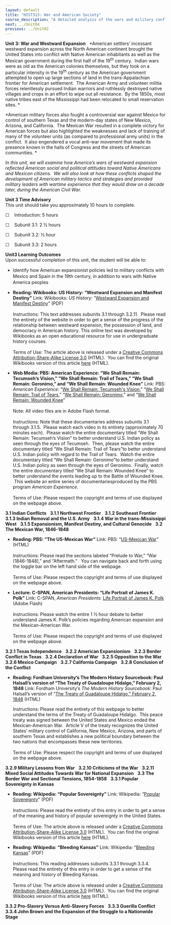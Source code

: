 ```yaml
---
layout: default
title: "HIST313: War and American Society"
course_description: "A detailed analysis of the wars and military conflicts that have shaped the social, political, and economic history of the United States from the colonial era to the present."
next: ../Unit04
previous: ../Unit02
---
```

**Unit 3: War and Westward Expansion** <span id="3"></span> 
*American settlers’ incessant westward expansion across the North
American continent brought the United States into conflict with Native
American inhabitants as well as the Mexican government during the first
half of the 19<sup>th</sup> century.  Indian wars were as old as the
American colonies themselves, but they took on a particular intensity in
the 19<sup>th</sup> century as the American government attempted to open
up large sections of land in the trans-Appalachian frontier for American
settlement.  The American Army and volunteer militia forces relentlessly
pursued Indian warriors and ruthlessly destroyed native villages and
crops in an effort to wipe out all resistance.  By the 1850s, most
native tribes east of the Mississippi had been relocated to small
reservation sites. *  
  
 *American military forces also fought a controversial war against
Mexico for control of southern Texas and the modern-day states of New
Mexico, Arizona, and California.  The Mexican War resulted in a complete
victory for American forces but also highlighted the weaknesses and lack
of training of many of the volunteer units (as compared to professional
army units) in the conflict.  It also engendered a vocal anti-war
movement that made its presence known in the halls of Congress and the
streets of American communities. *  
  
 *In this unit, we will examine how America’s wars of westward expansion
reflected American social and political attitudes toward Native
Americans and Mexican citizens.  We will also look at how these
conflicts shaped the development of American military tactics and
strategies and provided military leaders with wartime experience that
they would draw on a decade later, during the American Civil War.*

**Unit 3 Time Advisory**  
This unit should take you approximately 10 hours to complete.

☐    Introduction: 5 hours

☐    Subunit 3.1: 2 ½ hours

☐    Subunit 3.2: ½ hour

☐    Subunit 3.3: 2 hours

**Unit3 Learning Outcomes**  
Upon successful completion of this unit, the student will be able to:

-   <span class="Apple-style-span" style="line-height: 19px; ">Identify
    how American expansionist policies led to military conflicts with
    Mexico and Spain in the 19th century, in addition to wars with
    Native America peoples</span>

-   **Reading: Wikibooks: US History: “Westward Expansion and Manifest
    Destiny”**
    Link: Wikibooks: *US History:* “[Westward Expansion and Manifest
    Destiny](https://resources.saylor.org/archived/wp-content/uploads/2011/03/US-History_Westward-Expansion-and-Manifest-Destiny1.pdf)”
    (PDF)  
        
     Instructions: This text addresses subunits 3.1 through 3.2.11. 
    Please read the entirety of the website in order to get a sense of
    the progress of the relationship between westward expansion, the
    possession of land, and democracy in American history. This online
    text was developed by Wikibooks as an open educational resource for
    use in undergraduate history courses.  
        
     Terms of Use: The article above is released under a [Creative
    Commons Attribution-Share-Alike License
    3.0](http://creativecommons.org/licenses/by-sa/3.0/) (HTML).  You
    can find the original Wikibooks version of this article
    [here](http://en.wikibooks.org/wiki/US_History/Westward_Expansion_and_Manifest_Destiny)
    (HTML).

-   **Web Media: PBS: American Experience: “We Shall Remain: Tecumseh’s
    Vision,” “We Shall Remain: Trail of Tears,” “We Shall Remain:
    Geronimo,” and “We Shall Remain: Wounded Knee”**
    Link: PBS: *American Experience:* “[We Shall Remain: Tecumseh's
    Vision<span style="display: none;"> </span><span
    style="display: none;"> </span>](http://www.pbs.org/wgbh/amex/weshallremain/the_films/episode_2_trailer),”
    “[<span style="display: none;"> </span><span
    style="display: none;"> </span>We Shall Remain: Trail of Tears<span
    style="display: none;"> </span><span
    style="display: none;"> </span>](http://www.pbs.org/wgbh/amex/weshallremain/the_films/episode_3_trailer),<span
    style="display: none;"> </span><span
    style="display: none;"> </span>” “[We Shall Remain:
    Geronimo,](http://www.pbs.org/wgbh/amex/weshallremain/the_films/episode_4_trailer)"
    and “[We Shall Remain: Wounded
    Knee](http://www.pbs.org/wgbh/amex/weshallremain/the_films/episode_5_trailer)”  
        
     Note: All video files are in Adobe Flash format.  
        
     Instructions: Note that these documentaries address subunits 3.1
    through 3.1.5.  Please watch each video in its entirety
    (approximately 70 minutes each).  Please watch the entire
    documentary titled “We Shall Remain: Tecumseh’s Vision” to better
    understand U.S. Indian policy as seen through the eyes of Tecumseh. 
    Then, please watch the entire documentary titled “We Shall Remain:
    Trail of Tears”to better understand U.S. Indian policy with regard
    to the Trail of Tears.  Watch the entire documentary titled “We
    Shall Remain: Geronimo”to better understand U.S. Indian policy as
    seen through the eyes of Geronimo.  Finally, watch the entire
    documentary titled “We Shall Remain: Wounded Knee” to better
    understand the events leading up to the Battle of Wounded Knee.
     This website an entire series of documentariesproduced by the PBS
    program *American Experience*.  
        
     Terms of Use: Please respect the copyright and terms of use
    displayed on the webpage above.

**3.1 Indian Conflicts** <span id="3.1"></span> 
**3.1.1 Northwest Frontier** <span id="3.1.1"></span> 
**3.1.2 Southeast Frontier** <span id="3.1.2"></span> 
**3.1.3 Indian Removal and the U.S. Army** <span id="3.1.3"></span> 
**3.1.4 War in the trans-Mississippi West** <span id="3.1.4"></span> 
**3.1.5 Expansionism, Manifest Destiny, and Cultural Genocide** <span
id="3.1.5"></span> 
**3.2 The Mexican War, 1846-1848** <span id="3.2"></span> 
-   **Reading: PBS: “The US-Mexican War”**
    Link: PBS: “[US-Mexican
    War](http://www.pbs.org/kera/usmexicanwar/prelude/)” (HTML)  
        
     Instructions: Please read the sections labeled “Prelude to War,”
    “War (1846-1848),” and “Aftermath.”   You can navigate back and
    forth using the toggle bar on the left hand side of the webpage.  
        
     Terms of Use: Please respect the copyright and terms of use
    displayed on the webpage above.

-   **Lecture: C-SPAN, American Presidents: “Life Portrait of James K.
    Polk”**
    Link: C-SPAN, *American Presidents:* [Life Portrait of James K.
    Polk](http://www.c-spanvideo.org/program/JamesK) (Adobe Flash)  
        
     Instructions: Please watch the entire 1 ½ hour debate to better
    understand James K. Polk’s policies regarding American expansion and
    the Mexican-American War.  
        
     Terms of Use: Please respect the copyright and terms of use
    displayed on the webpage above.

**3.2.1 Texas Independence** <span id="3.2.1"></span> 
**3.2.2 American Expansionism** <span id="3.2.2"></span> 
**3.2.3 Border Conflict in Texas** <span id="3.2.3"></span> 
**3.2.4 Declaration of War** <span id="3.2.4"></span> 
**3.2.5 Opposition to the War** <span id="3.2.5"></span> 
**3.2.6 Mexico Campaign** <span id="3.2.6"></span> 
**3.2.7 California Campaign** <span id="3.2.7"></span> 
**3.2.8 Conclusion of the Conflict** <span id="3.2.8"></span> 
-   **Reading: Fordham University’s The Modern History Sourcebook: Paul
    Halsall’s version of “The Treaty of Guadaloupe Hidalgo,” February 2,
    1848**
    Link: Fordham University’s *The Modern History Sourcebook:* Paul
    Halsall’s version of “[The Treaty of Guadaloupe Hidalgo,” February
    2, 1848](http://www.fordham.edu/halsall/mod/1848hidalgo.html)
    (HTML)  
      
     Instructions: Please read the entirety of this webpage to better
    understand the terms of the Treaty of Guadaloupe Hidalgo.  This
    peace treaty was signed between the United States and Mexico ended
    the Mexican-American War.  Article V of the treaty recognizes the
    United States’ military control of California, New Mexico, Arizona,
    and parts of southern Texas and establishes a new political boundary
    between the two nations that encompasses these new territories.   
        
     Terms of Use: Please respect the copyright and terms of use
    displayed on the webpage above.

**3.2.9 Military Lessons from War** <span id="3.2.9"></span> 
**3.2.10 Criticisms of the War** <span id="3.2.10"></span> 
**3.2.11 Mixed Social Attitudes Towards War for National Expansion**
<span id="3.2.11"></span> 
**3.3 The Border War and Sectional Tensions, 1854-1858** <span
id="3.3"></span> 
**3.3.1 Popular Sovereignty in Kansas** <span id="3.3.1"></span> 
-   **Reading: Wikipedia: “Popular Sovereignty”**
    Link: Wikipedia: “[Popular
    Sovereignty](https://resources.saylor.org/archived/wp-content/uploads/2011/03/Popular-sovereignty.pdf)”
    (PDF)  
        
     Instructions: Please read the entirety of this entry in order to
    get a sense of the meaning and history of popular sovereignty in the
    United States.  
        
     Terms of Use: The article above is released under a [Creative
    Commons Attribution-Share-Alike License
    3.0](http://creativecommons.org/licenses/by-sa/3.0/) (HTML).  You
    can find the original Wikibooks version of this article
    [here](http://en.wikipedia.org/wiki/Popular_sovereignty) (HTML).

-   **Reading: Wikipedia: “Bleeding Kansas”**
    Link: Wikipedia: “[Bleeding
    Kansas](https://resources.saylor.org/archived/wp-content/uploads/2011/03/Bleeding-Kansas.pdf)”
    (PDF)  
        
     Instructions: This reading addresses subunits 3.3.1 through 3.3.4. 
    Please read the entirety of this entry in order to get a sense of
    the meaning and history of Bleeding Kansas.   
        
     Terms of Use: The article above is released under a [Creative
    Commons Attribution-Share-Alike License
    3.0](http://creativecommons.org/licenses/by-sa/3.0/) (HTML).  You
    can find the original Wikibooks version of this article
    [here](http://en.wikipedia.org/wiki/Bleeding_Kansas) (HTML).

**3.3.2 Pro-Slavery Versus Anti-Slavery Forces** <span
id="3.3.2"></span> 
**3.3.3 Guerilla Conflict** <span id="3.3.3"></span> 
**3.3.4 John Brown and the Expansion of the Struggle to a Nationwide
Stage** <span id="3.3.4"></span> 
